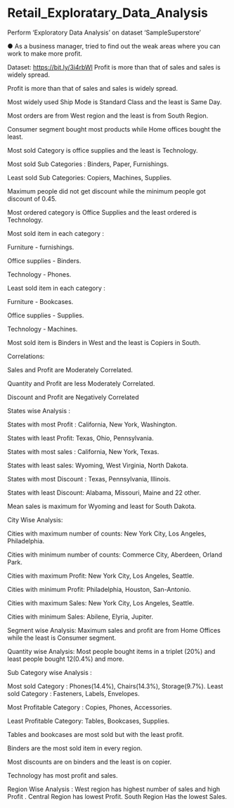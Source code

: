 # Retail_Exploratary_Data_Analysis

Perform ‘Exploratory Data Analysis’ on dataset ‘SampleSuperstore’  

● As a business manager, tried to find out the weak areas where you can  work to make more profit. 

Dataset: https://bit.ly/3i4rbWl
Profit is more than that of sales and sales is widely spread.

Profit is more than that of sales and sales is widely spread.

Most widely used Ship Mode is Standard Class and the least is Same Day.

Most orders are from West region and the least is from South Region.

Consumer segment bought most products while Home offices bought the least.

Most sold Category is office supplies and the least is Technology.

Most sold Sub Categories : Binders, Paper, Furnishings.

Least sold Sub Categories: Copiers, Machines, Supplies.

Maximum people did not get discount while the minimum people got discount of 0.45.

Most ordered category is Office Supplies and the least ordered  is Technology.

Most sold item in each category :

Furniture - furnishings.

Office supplies - Binders.

Technology -  Phones.

Least sold item in each category :

Furniture - Bookcases.

Office supplies - Supplies.

Technology -  Machines.

Most sold item is Binders in West and the least is Copiers in South.


Correlations:

Sales and Profit are Moderately Correlated.

Quantity and Profit are less Moderately Correlated.

Discount and Profit are Negatively Correlated


States wise Analysis :

States with most Profit : California, New York, Washington.

States with least Profit: Texas, Ohio, Pennsylvania.

States with most sales : California, New York, Texas.

States with least sales: Wyoming, West Virginia, North Dakota.

States with most Discount : Texas, Pennsylvania, Illinois.

States with least Discount: Alabama, Missouri, Maine and 22 other.

Mean sales is maximum for Wyoming and least for South Dakota.


City Wise Analysis:

Cities with maximum number of counts: New York City, Los Angeles, Philadelphia.

Cities with minimum number of counts: Commerce City, Aberdeen, Orland Park.

Cities with maximum Profit: New York City, Los Angeles, Seattle.

Cities with minimum Profit: Philadelphia, Houston, San-Antonio.

Cities with maximum Sales: New York City, Los Angeles, Seattle.

Cities with minimum Sales: Abilene, Elyria, Jupiter.


Segment wise Analysis:
Maximum sales and profit are from Home Offices while the least is Consumer segment.

Quantity wise Analysis:
Most people bought items in a triplet (20%) and least people bought 12(0.4%) and more.


Sub Category wise Analysis :

Most sold Category  : Phones(14.4%), Chairs(14.3%), Storage(9.7%).
Least sold Category : Fasteners, Labels, Envelopes.


Most Profitable Category : Copies, Phones, Accessories.

Least Profitable Category: Tables, Bookcases, Supplies.

Tables and bookcases are most sold but with the least profit.

Binders are the most sold item in every region.

Most discounts are on binders and the least is on copier.

Technology has most profit and sales.


Region Wise Analysis :
West region has highest number of sales and high Profit .
Central Region has lowest Profit.
South Region Has the lowest Sales.
